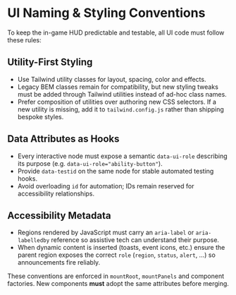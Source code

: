 # UI Naming & Styling Conventions

To keep the in-game HUD predictable and testable, all UI code must follow these rules:

## Utility-First Styling
- Use Tailwind utility classes for layout, spacing, color and effects.
- Legacy BEM classes remain for compatibility, but new styling tweaks must be added through Tailwind utilities instead of ad-hoc class names.
- Prefer composition of utilities over authoring new CSS selectors. If a new utility is missing, add it to `tailwind.config.js` rather than shipping bespoke styles.

## Data Attributes as Hooks
- Every interactive node must expose a semantic `data-ui-role` describing its purpose (e.g. `data-ui-role="ability-button"`).
- Provide `data-testid` on the same node for stable automated testing hooks.
- Avoid overloading `id` for automation; IDs remain reserved for accessibility relationships.

## Accessibility Metadata
- Regions rendered by JavaScript must carry an `aria-label` or `aria-labelledby` reference so assistive tech can understand their purpose.
- When dynamic content is inserted (toasts, event icons, etc.) ensure the parent region exposes the correct `role` (`region`, `status`, `alert`, …) so announcements fire reliably.

These conventions are enforced in `mountRoot`, `mountPanels` and component factories. New components **must** adopt the same attributes before merging.
